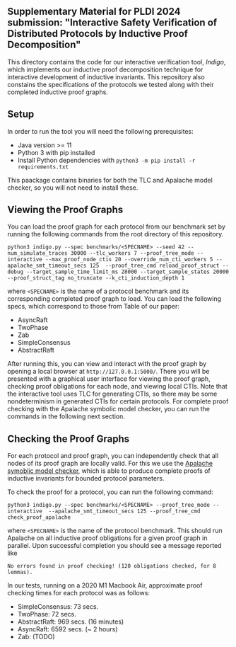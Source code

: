 ## Supplementary Material for PLDI 2024 submission: "Interactive Safety Verification of Distributed Protocols by Inductive Proof Decomposition"

This directory contains the code for our interactive verification tool, *Indigo*, which implements our inductive proof decomposition technique for interactive development of inductive invariants. This repository also constains the specifications of the protocols we tested along with their completed inductive proof graphs. 

## Setup

In order to run the tool you will need the following prerequisites:

- Java version >= 11
- Python 3 with pip installed
- Install Python dependencies with `python3 -m pip install -r requirements.txt`

This paackage contains binaries for both the TLC and Apalache model checker, so you will not need to install these. 

## Viewing the Proof Graphs

You can load the proof graph for each protocol from our benchmark set by running the following commands from the root directory of this repository.

```
python3 indigo.py --spec benchmarks/<SPECNAME> --seed 42 --num_simulate_traces 30000 --tlc_workers 7 --proof_tree_mode --interactive --max_proof_node_ctis 20 --override_num_cti_workers 5 --apalache_smt_timeout_secs 125  --proof_tree_cmd reload_proof_struct --debug --target_sample_time_limit_ms 28000 --target_sample_states 20000 --proof_struct_tag no_truncate --k_cti_induction_depth 1
```
where `<SPECNAME>` is the name of a protocol benchmark and its corresponding completed proof graph to load. You can load the following specs, which correspond to those from Table of our paper:

- AsyncRaft
- TwoPhase
- Zab
- SimpleConsensus
- AbstractRaft

After running this, you can view and interact with the proof graph by opening a local browser at `http://127.0.0.1:5000/`. There you will be presented with a graphical user interface for viewing the proof graph,
checking proof obligations for each node, and viewing local CTIs. Note that the interactive tool uses TLC for generating CTIs, so there may be some nondeterminism in generated CTIs for certain protocols. For complete proof checking with the Apalache symbolic model checker, you can run the commands in the following next section.

## Checking the Proof Graphs

For each protocol and proof graph, you can independently check that all nodes of its proof graph are locally valid. For this we use the [Apalache symoblic model checker](https://github.com/informalsystems/apalache), which is able to produce complete proofs of inductive invariants for bounded protocol parameters.

To check the proof for a protocol, you can run the following command:
```
python3 indigo.py --spec benchmarks/<SPECNAME> --proof_tree_mode --interactive  --apalache_smt_timeout_secs 125 --proof_tree_cmd check_proof_apalache
```
where `<SPECNAME>` is the name of the protocol benchmark. This should run Apalache on all inductive proof obligations for a given proof graph in parallel. Upon successful completion you should see a message reported like

```
No errors found in proof checking! (120 obligations checked, for 8 lemmas).
```
In our tests, running on a 2020 M1 Macbook Air, approximate proof checking times for each protocol was as follows:

- SimpleConsensus: 73 secs.
- TwoPhase: 72 secs.
- AbstractRaft: 969 secs. (16 minutes)
- AsyncRaft: 6592 secs. (~ 2 hours)
- Zab: (TODO)

